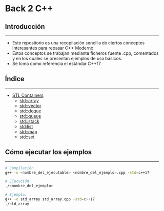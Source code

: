 # Back 2 C++

## Introducción
---
- Este repositorio es una recopilación sencilla de ciertos conceptos interesantes para repasar C++ Moderno. 
- Estos conceptos se trabajan mediante ficheros fuente .cpp, comentados y en los cuales se presentan ejemplos de uso básicos.
- Se toma como referencia el estándar C++17

## Índice
---
- [STL Containers](stl_containers/)
  - [std::array](stl_containers/std_array.cpp)
  - [std::vector](stl_containers/std_vector.cpp)
  - [std::deque]()
  - [std::queue]()
  - [std::stack]()
  - [std:list]()
  - [std::map]()
  - [std::set]()


## Cómo ejecutar los ejemplos
---
```bash
# Compilación
g++ -o <nombre_del_ejecutable> <nombre_del_ejemplo>.cpp -std=c++17

# Ejecución
./<nombre_del_ejemplo>

# Ejemplo:
g++ -o std_array std_array.cpp -std=c++17
./std_array
```